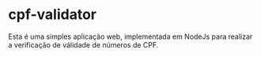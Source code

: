 # cpf-validator
Esta é uma simples aplicação web, implementada em NodeJs para realizar a verificação de válidade de números de CPF.
